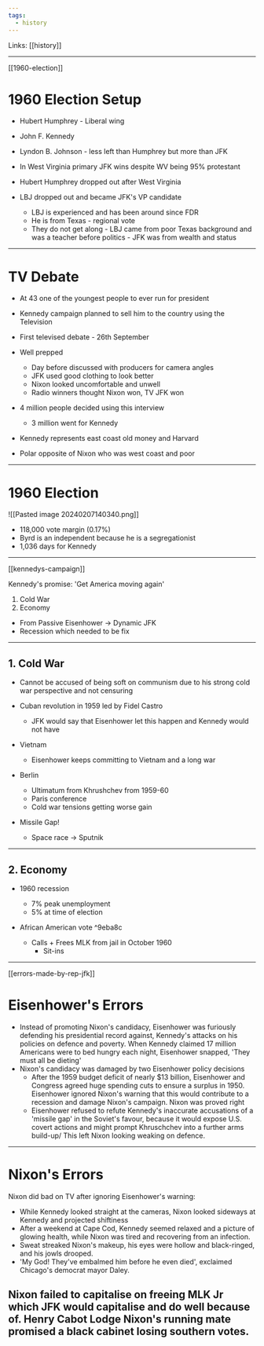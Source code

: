 ```yaml
---
tags:
  - history
---
```


Links: [[history]]

---

[[1960-election]]

# 1960 Election Setup

- Hubert Humphrey - Liberal wing
- John F. Kennedy
- Lyndon B. Johnson - less left than Humphrey but more than JFK

- In West Virginia primary JFK wins despite WV being 95% protestant
- Hubert Humphrey dropped out after West Virginia
- LBJ dropped out and became JFK's VP candidate
	- LBJ is experienced and has been around since FDR
	- He is from Texas - regional vote
	- They do not get along - LBJ came from poor Texas background and was a teacher before politics - JFK was from wealth and status

---

# TV Debate

- At 43 one of the youngest people to ever run for president
- Kennedy campaign planned to sell him to the country using the Television
- First televised debate - 26th September
- Well prepped
	- Day before discussed with producers for camera angles
	- JFK used good clothing to look better
	- Nixon looked uncomfortable and unwell
	- Radio winners thought Nixon won, TV JFK won
- 4 million people decided using this interview
	- 3 million went for Kennedy

- Kennedy represents east coast old money and Harvard
- Polar opposite of Nixon who was west coast and poor

---

# 1960 Election

![[Pasted image 20240207140340.png]]

- 118,000 vote margin (0.17%)
- Byrd is an independent because he is a segregationist
- 1,036 days for Kennedy

---

[[kennedys-campaign]]

Kennedy's promise: 'Get America moving again'

1. Cold War
2. Economy

- From Passive Eisenhower -> Dynamic JFK
- Recession which needed to be fix

---

## 1. Cold War

- Cannot be accused of being soft on communism due to his strong cold war perspective and not censuring
- Cuban revolution in 1959 led by Fidel Castro
	- JFK would say that Eisenhower let this happen and Kennedy would not have
- Vietnam
	- Eisenhower keeps committing to Vietnam and a long war
- Berlin
	- Ultimatum from Khrushchev from 1959-60
	- Paris conference
	-  Cold war tensions getting worse gain

- Missile Gap!
	- Space race -> Sputnik

---

## 2. Economy

- 1960 recession
	- 7% peak unemployment
	- 5% at time of election

- African American vote ^9eba8c
	- Calls + Frees MLK from jail in October 1960
		- Sit-ins

---

[[errors-made-by-rep-jfk]]

# Eisenhower's Errors

- Instead of promoting Nixon's candidacy, Eisenhower was furiously defending his presidential record against, Kennedy's attacks on his policies on defence and poverty. When Kennedy claimed 17 million Americans were to bed hungry each night, Eisenhower snapped, 'They must all be dieting'
- Nixon's candidacy was damaged by two Eisenhower policy decisions
	- After the 1959 budget deficit of nearly $13 billion, Eisenhower and Congress agreed huge spending cuts to ensure a surplus in 1950. Eisenhower ignored Nixon's warning that this would contribute to a recession and damage Nixon's campaign. Nixon was proved right
	- Eisenhower refused to refute Kennedy's inaccurate accusations of a 'missile gap' in the Soviet's favour, because it would expose U.S. covert actions and might prompt Khruschchev into a further arms build-up/ This left Nixon looking weaking on defence.

---

# Nixon's Errors

Nixon did bad on TV after ignoring Eisenhower's warning:

- While Kennedy looked straight at the cameras, Nixon looked sideways at Kennedy and projected shiftiness
- After a weekend at Cape Cod, Kennedy seemed relaxed and a picture of glowing health, while Nixon was tired and recovering from an infection.
- Sweat streaked Nixon's makeup, his eyes were hollow and black-ringed, and his jowls drooped.
- 'My God! They've embalmed him before he even died', exclaimed Chicago's democrat mayor Daley.

Nixon failed to capitalise on freeing MLK Jr which JFK would capitalise and do well because of. Henry Cabot Lodge Nixon's running mate promised a black cabinet losing southern votes.
---
